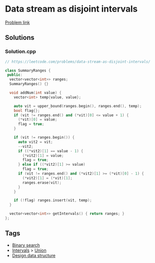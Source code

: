 # Data stream as disjoint intervals

[Problem link](https://leetcode.com/problems/data-stream-as-disjoint-intervals/)

## Solutions


### Solution.cpp
```cpp
// https://leetcode.com/problems/data-stream-as-disjoint-intervals/

class SummaryRanges {
 public:
  vector<vector<int>> ranges;
  SummaryRanges() {}

  void addNum(int value) {
    vector<int> temp{value, value};

    auto vit = upper_bound(ranges.begin(), ranges.end(), temp);
    bool flag{};
    if (vit != ranges.end() and (*vit)[0] <= value + 1) {
      (*vit)[0] = value;
      flag = true;
    }

    if (vit != ranges.begin()) {
      auto vit2 = vit;
      --vit2;
      if ((*vit2)[1] == value - 1) {
        (*vit2)[1] = value;
        flag = true;
      } else if ((*vit2)[1] >= value)
        flag = true;
      if (vit != ranges.end() and (*vit2)[1] >= (*vit)[0] - 1) {
        (*vit2)[1] = (*vit)[1];
        ranges.erase(vit);
      }
    }

    if (!flag) ranges.insert(vit, temp);
  }

  vector<vector<int>> getIntervals() { return ranges; }
};
```
## Tags

* [Binary search](/README.md#Binary_search)
* [Intervals](/README.md#Intervals) > [Union](/README.md#Intervals-Union)
* [Design data structure](/README.md#Design_data_structure)
